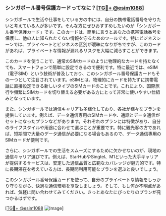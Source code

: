 ### シンガポール番号保護カードってなに？[[TG💪+ @esim1088](https://t.me/s/esim1088)]

シンガポールで生活や仕事をしている方の中には、自分の携帯電話番号を守りたいと考えている人が多いです。そんな方にぜひおすすめしたいのが「シンガポール番号保護カード」です。このカードは、簡単に言うとあなたの携帯電話番号を保護し、他の人に知られたくない情報を守るためのツールです。特にビジネスシーンでは、プライベートとビジネスの区別が曖昧になりがちですが、このカードがあれば、プライベートな情報が漏れるリスクを大幅に減らすことができます。

このカードを使うことで、通常のSIMカードのように物理的なカードを持たなくても、スマートフォンで簡単に設定できるので便利です。特に最近では、eSIM（電子SIM）という技術が普及しており、このシンガポール番号保護カードもその一つとして注目されています。eSIMとは、物理的にカードを持たずに携帯電話に直接設定できる新しいタイプのSIMカードのことです。これにより、国際旅行や頻繁にSIMカードを切り替える必要がある方にとって非常に使いやすい仕組みとなっています。

また、シンガポールでは通信キャリアも多様化しており、各社が様々なプランを提供しています。例えば、データ通信専用のSIMカードや、通話とデータ通信がセットになったプランなどがあります。それぞれのプランには特徴があり、自分のライフスタイルや用途に合わせて選ぶことが重要です。特に観光客の方であれば、短期間で大量のデータ通信が必要になる場合もあるので、データ通信専用のSIMカードが便利です。

さらに、シンガポールでの生活をスムーズにするために欠かせないのが、現地の通信キャリア選びです。例えば、StarHubやSingtel、M1といった大手キャリアが提供するサービスは、安定した通信品質と広範なカバレッジが魅力的です。特に長期滞在を考えている方は、長期間利用可能なプランを選ぶと良いでしょう。

このシンガポール番号保護カードを使って、自分のプライベートな情報をしっかり守りながら、快適な通信環境を享受しましょう。そして、もし何か不明点があれば、気軽に問い合わせてみてください。きっとあなたにぴったりのプランが見つかるはずです。

[[TG💪+ @esim1088](https://t.me/s/esim1088) ![Image](https://i.postimg.cc/Y0z9fWf4/image.png)]